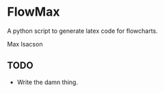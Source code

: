 FlowMax
=======

A python script to generate latex code for flowcharts.

Max Isacson

TODO
----
- Write the damn thing.
